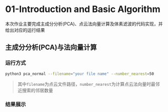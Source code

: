 # 01-Introduction and Basic Algorithm
本次作业主要完成主成分分析(PCA)、点云法向量计算及体素滤波的代码实现，并给出对应的运行结果

## 主成分分析(PCA)与法向量计算

### 运行方式
```bash
python3 pca_normal --filename="your file name" --number_nearest=50
```
> 其中`filename`为点云文件路径，`number_nearest`为计算点云法向量时最邻近搜索的邻居数量

### 结果展示